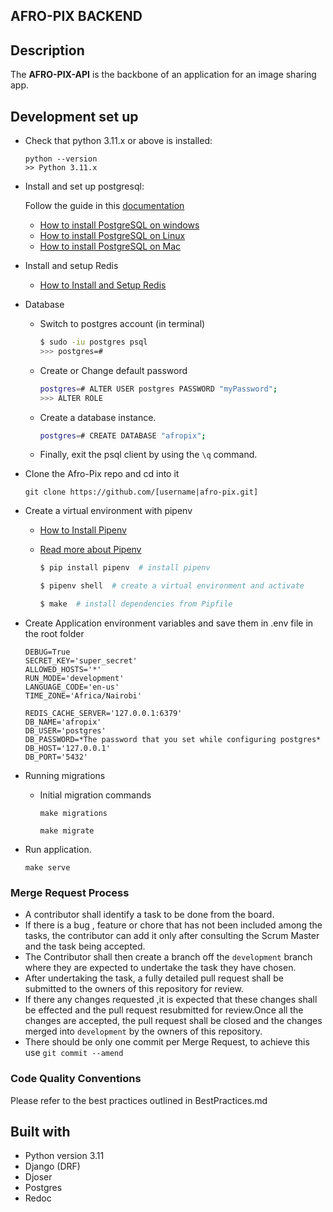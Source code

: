 ## AFRO-PIX BACKEND



## Description

The **AFRO-PIX-API** is the backbone of an application for an image sharing app.



## Development set up


-   Check that python 3.11.x or above is installed:

    ```
    python --version
    >> Python 3.11.x
    ```

-   Install and set up postgresql:

    Follow the guide in this [documentation](https://docs.google.com/document/d/1G0UQUusBdoAvydu7w_EaaXjvOLC3UidFN3z7dddCG3o/edit?usp=sharing)


    * [How to install PostgreSQL on windows](https://www.geeksforgeeks.org/install-postgresql-on-windows/)
    * [How to install PostgreSQL on Linux](https://www.digitalocean.com/community/tutorials/how-to-install-postgresql-on-ubuntu-22-04-quickstart)
    * [How to install PostgreSQL on Mac](https://www.geeksforgeeks.org/install-postgresql-on-mac/)


-   Install and setup Redis
    * [How to Install and Setup Redis](https://redis.io/docs/install/install-redis/)

-  Database
    * Switch to postgres account (in terminal)
        ```bash
        $ sudo -iu postgres psql
        >>> postgres=#
        ```
    * Create or Change default password
        ```bash
        postgres=# ALTER USER postgres PASSWORD "myPassword";
        >>> ALTER ROLE
        ```
    * Create a database instance.
        ```bash
        postgres=# CREATE DATABASE "afropix";

        ```
    * Finally, exit the psql client by using the `\q` command.


- Clone the Afro-Pix repo and cd into it
    ```
    git clone https://github.com/[username|afro-pix.git]
    ```
- Create a virtual environment with pipenv
    - [How to Install Pipenv](https://pypi.org/project/pipenv/)
    - [Read more about Pipenv](https://realpython.com/pipenv-guide/)

        ```bash
        $ pip install pipenv  # install pipenv

        $ pipenv shell  # create a virtual environment and activate

        $ make  # install dependencies from Pipfile
        ```

- Create Application environment variables and save them in .env file in the root folder
    ```
    DEBUG=True
    SECRET_KEY='super_secret'
    ALLOWED_HOSTS='*'
    RUN_MODE='development'
    LANGUAGE_CODE='en-us'
    TIME_ZONE='Africa/Nairobi'

    REDIS_CACHE_SERVER='127.0.0.1:6379'
    DB_NAME='afropix'
    DB_USER='postgres'
    DB_PASSWORD=*The password that you set while configuring postgres*
    DB_HOST='127.0.0.1'
    DB_PORT='5432'
    ```

- Running migrations

    - Initial migration commands
        ```
        make migrations

        make migrate
        ```



- Run application.
    ```
    make serve
    ```



### Merge Request Process

-   A contributor shall identify a task to be done from the board.
-   If there is a bug , feature or chore that has not been included among the tasks, the contributor can add it only after consulting the Scrum Master and the task being accepted.
-   The Contributor shall then create a branch off the `development` branch where they are expected to undertake the task they have chosen.
-   After undertaking the task, a fully detailed pull request shall be submitted to the owners of this repository for review.
-   If there any changes requested ,it is expected that these changes shall be effected and the pull request resubmitted for review.Once all the changes are accepted, the pull request shall be closed and the changes merged into `development` by the owners of this repository.
-   There should be only one commit per Merge Request, to achieve this use `git commit --amend`


### Code Quality Conventions

Please refer to the best practices outlined in BestPractices.md



## Built with
- Python version  3.11
- Django (DRF)
- Djoser
- Postgres
- Redoc
 ```
